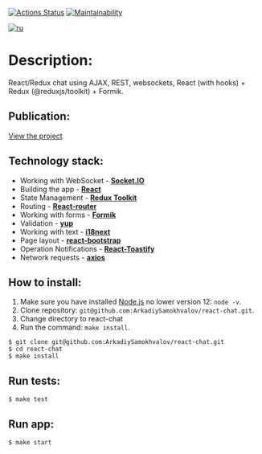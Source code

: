 [![Actions Status](https://github.com/ArkadiySamokhvalov/react-chat/actions/workflows/nodeci.yml/badge.svg)](https://github.com/ArkadiySamokhvalov/react-chat/actions)
[![Maintainability](https://api.codeclimate.com/v1/badges/dfa4aae841075724b5aa/maintainability)](https://codeclimate.com/github/ArkadiySamokhvalov/react-chat/maintainability)

[![ru](https://img.shields.io/badge/lang-ru-blue.svg)](https://github.com/ArkadiySamokhvalov/react-chat/blob/main/README.md)

# Description: 
React/Redux chat using AJAX, REST, websockets, React (with hooks) + Redux (@reduxjs/toolkit) + Formik.

## Publication:
[View the project](https://frontend-project-12-production-a68b.up.railway.app/)

## Technology stack:
- Working with WebSocket - **[Socket.IO](https://socket.io/)**
- Building the app - **[React](https://reactjs.org/)**
- State Management - **[Redux Toolkit](https://redux-toolkit.js.org/)**
- Routing - **[React-router](https://reactrouter.com/en/v6.3.0)**
- Working with forms - **[Formik](https://formik.org/)**
- Validation - **[yup](https://github.com/jquence/yup)**
- Working with text - **[i18next](https://www.i18next.com)**
- Page layout - **[react-bootstrap](https://react-bootstrap.github.io/)**
- Operation Notifications - **[React-Toastify](https://github.com/fkhadra/react-toastify#readme)**
- Network requests - **[axios](https://github.com/axios/axios)**

## How to install:
1. Make sure you have installed [Node.js](https://nodejs.org/en/) no lower version 12: ```node -v```.
2. Clone repository: ```git@github.com:ArkadiySamokhvalov/react-chat.git```.
3. Change directory to react-chat
4. Run the command: ```make install```.

```shell
$ git clone git@github.com:ArkadiySamokhvalov/react-chat.git
$ cd react-chat
$ make install
```

## Run tests:
```shell
$ make test
```

## Run app: 
```shell
$ make start
```
